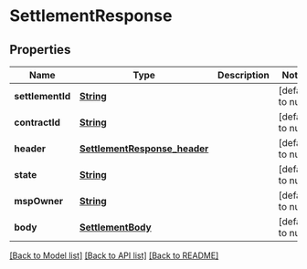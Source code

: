 # SettlementResponse
## Properties

Name | Type | Description | Notes
------------ | ------------- | ------------- | -------------
**settlementId** | [**String**](string.md) |  | [default to null]
**contractId** | [**String**](string.md) |  | [default to null]
**header** | [**SettlementResponse_header**](SettlementResponse_header.md) |  | [default to null]
**state** | [**String**](string.md) |  | [default to null]
**mspOwner** | [**String**](string.md) |  | [default to null]
**body** | [**SettlementBody**](SettlementBody.md) |  | [default to null]

[[Back to Model list]](../README.md#documentation-for-models) [[Back to API list]](../README.md#documentation-for-api-endpoints) [[Back to README]](../README.md)


